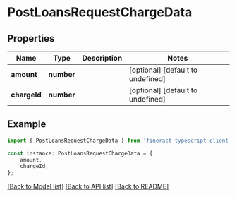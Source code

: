# PostLoansRequestChargeData


## Properties

Name | Type | Description | Notes
------------ | ------------- | ------------- | -------------
**amount** | **number** |  | [optional] [default to undefined]
**chargeId** | **number** |  | [optional] [default to undefined]

## Example

```typescript
import { PostLoansRequestChargeData } from 'fineract-typescript-client';

const instance: PostLoansRequestChargeData = {
    amount,
    chargeId,
};
```

[[Back to Model list]](../README.md#documentation-for-models) [[Back to API list]](../README.md#documentation-for-api-endpoints) [[Back to README]](../README.md)
